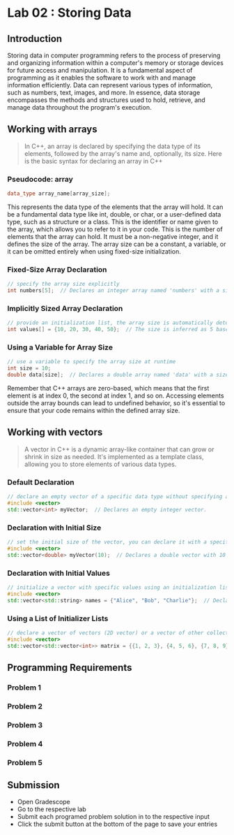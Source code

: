 # Lab 02 : Storing Data

## Introduction

Storing data in computer programming refers to the process of preserving and organizing information within a computer's memory or storage devices for future access and manipulation. It is a fundamental aspect of programming as it enables the software to work with and manage information efficiently. Data can represent various types of information, such as numbers, text, images, and more. In essence, data storage encompasses the methods and structures used to hold, retrieve, and manage data throughout the program's execution.



## Working with arrays

> In C++, an array is declared by specifying the data type of its elements, followed by the array's name and, optionally, its size. Here is the basic syntax for declaring an array in C++


### Pseudocode: array

```c++
data_type array_name[array_size];
```

<deflist>
<def title="data_type">
This represents the data type of the elements that the array will hold. It can be a fundamental data type like int, double, or char, or a user-defined data type, such as a structure or a class.
</def>
<def title="array_name">
This is the identifier or name given to the array, which allows you to refer to it in your code.
</def>
<def title="array_size">
This is the number of elements that the array can hold. It must be a non-negative integer, and it defines the size of the array. The array size can be a constant, a variable, or it can be omitted entirely when using fixed-size initialization.
</def>
</deflist>


### Fixed-Size Array Declaration

```c++
// specify the array size explicitly
int numbers[5];  // Declares an integer array named 'numbers' with a size of 5.
```


### Implicitly Sized Array Declaration

```c++
// provide an initialization list, the array size is automatically determined by the number of elements
int values[] = {10, 20, 30, 40, 50};  // The size is inferred as 5 based on the number of elements.
```


### Using a Variable for Array Size

```c++
// use a variable to specify the array size at runtime
int size = 10;
double data[size];  // Declares a double array named 'data' with a size determined by the 'size' variable.
```

<note>Remember that C++ arrays are zero-based, which means that the first element is at index 0, the second at index 1, 
and so on. Accessing elements outside the array bounds can lead to undefined behavior, so it's essential to ensure 
that your code remains within the defined array size.</note>
 
## Working with vectors

> A vector in C++ is a dynamic array-like container that can grow or shrink in size as needed. It's implemented as a template class, allowing you to store elements of various data types.


### Default Declaration

```c++
// declare an empty vector of a specific data type without specifying an initial size. The vector will automatically manage its size as elements are added.
#include <vector>
std::vector<int> myVector;  // Declares an empty integer vector.
```


### Declaration with Initial Size

```c++
// set the initial size of the vector, you can declare it with a specific number of elements
#include <vector>
std::vector<double> myVector(10);  // Declares a double vector with 10 default-initialized elements.
```


### Declaration with Initial Values

```c++
// initialize a vector with specific values using an initialization list. The vector size is determined by the number of elements in the list.
#include <vector>
std::vector<std::string> names = {"Alice", "Bob", "Charlie"};  // Declares a string vector with 3 elements.
```

### Using a List of Initializer Lists

```c++
// declare a vector of vectors (2D vector) or a vector of other collections using nested initializer lists.
#include <vector>
std::vector<std::vector<int>> matrix = {{1, 2, 3}, {4, 5, 6}, {7, 8, 9}};  // 2D vector.
```


## Programming Requirements

### Problem 1



### Problem 2



### Problem 3



### Problem 4



### Problem 5



## Submission

- Open Gradescope
- Go to the respective lab 
- Submit each programed problem solution in to the respective input
- Click the submit button at the bottom of the page to save your entries



